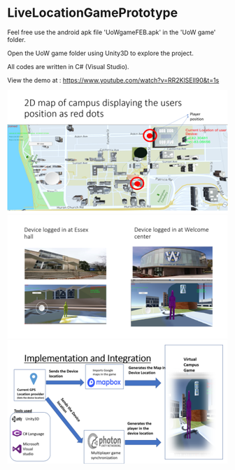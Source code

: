 # LiveLocationGamePrototype

Feel free use the android apk file 'UoWgameFEB.apk' in the 'UoW game' folder.

Open the UoW game folder using Unity3D to explore the project.

All codes are written in C# (Visual Studio).

View the demo at : https://www.youtube.com/watch?v=RR2KlSEll90&t=1s

<img src="https://github.com/AkshayJagadish/LiveLocationGamePrototype/blob/master/Screenshot%20(110).png">

<img src="https://github.com/AkshayJagadish/LiveLocationGamePrototype/blob/master/Screenshot%20(111).png">
<img src="https://github.com/AkshayJagadish/LiveLocationGamePrototype/blob/master/Screenshot%20(113).png">
